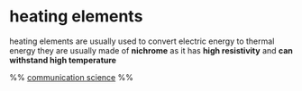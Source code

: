 # heating elements
heating elements are usually used to convert electric energy to thermal energy
they are usually made of **nichrome** as it has ********high resistivity******** and ****************************************can withstand high temperature****************************************

%%
[communication science](communication%20science.md)
%%

